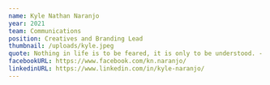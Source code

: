```yaml
---
name: Kyle Nathan Naranjo
year: 2021
team: Communications
position: Creatives and Branding Lead
thumbnail: /uploads/kyle.jpeg
quote: Nothing in life is to be feared, it is only to be understood. - Marie Curie
facebookURL: https://www.facebook.com/kn.naranjo/
linkedinURL: https://www.linkedin.com/in/kyle-naranjo/
---
```

